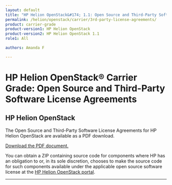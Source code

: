 ```yaml
---
layout: default
title: "HP Helion OpenStack&#174; 1.1: Open Source and Third-Party Software License Agreements"
permalink: /helion/openstack/carrier/3rd-party-license-agreements/
product: carrier-grade
product-version1: HP Helion OpenStack
product-version2: HP Helion OpenStack 1.1
role1: All

authors: Amanda F

---
```

<!--UNDER REVISION-->

<script> 

function PageRefresh { 
onLoad="window.refresh"
}

PageRefresh();

</script>

<!-- <p style="font-size: small;"> <a href="/helion/openstack/1.1/eula/">&#9664; PREV | <a href="/helion/openstack/1.1/">&#9650; UP</a> | <a href="/helion/openstack/1.1/siteindex/">NEXT &#9654;</a> </p> -->

# HP Helion OpenStack&#174; Carrier Grade: Open Source and Third-Party Software License Agreements #

## HP Helion OpenStack

The Open Source and Third-Party Software License Agreements for HP Helion OpenStack are available as a PDF download.

<a href="http://gaf2871b9d2d13cf45c1306b35bf01764.cdn.hpcloudsvc.com/3rd party HOS V1.1 02.25.15.pdf">Download the PDF document.</a>

You can obtain a ZIP containing source code for components where HP has an obligation to or, in its sole discretion, chooses to make the source code for such components available under the applicable open source software license at the [HP Helion OpenStack portal](https://helion.hpwsportal.com/).


---




